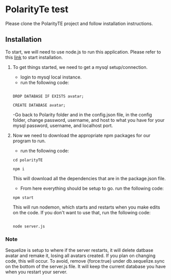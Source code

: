 # PolarityTe test

Please clone the PolarityTE project and follow installation instructions.

## Installation

To start, we will need to use node.js to run this application. Please refer to this [link](https://www.npmjs.com/get-npm) to start installation.

1. To get things started, we need to get a mysql setup/connection. 
	- login to mysql local instance.
	- run the following code:

	```
	
	DROP DATABASE IF EXISTS avatar;

	CREATE DATABASE avatar;

	```

	-Go back to Polarity folder and in the config.json file, in the config folder, change password, username, and host to what you have for your mysql password, username, and localhost port. 

2. Now we need to download the appropriate npm packages for our program to run.

	- run the following code:

	```
	cd polarityTE

	npm i

	```
	This will download all the dependencies that are in the package.json file. 

	- From here everything should be setup to go. run the following code:

	```
	npm start

	```

	This will run nodemon, which starts and restarts when you make edits on the code. If you don't want to use that, run the following code:

	```

	node server.js

	```

### Note

Sequelize is setup to where if the server restarts, it will delete datbase avatar and remake it, losing all avatars created. If you plan on changing code, this will occur. To avoid, remove {force:true} under db.sequelize.sync on the bottom of the server.js file. It will keep the current database you have when you restart your server.




